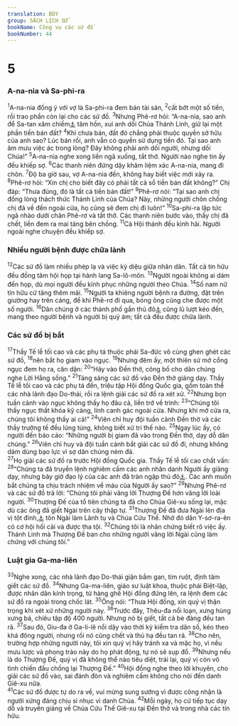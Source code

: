 ```yaml
---
translation: BDY
group: SÁCH LỊCH SỬ
bookName: Công vụ các sứ đồ 
bookNumber: 44
---
```


<div class="title"><h1>5</h1><h3>A-na-nia và Sa-phi-ra</h3></div>
<span class="verse cong_5_1"><sup>1</sup>A-na-nia đồng ý với vợ là Sa-phi-ra đem bán tài sản, </span>
<span class="verse cong_5_2"><sup>2</sup>cất bớt một số tiền, rồi trao phần còn lại cho các sứ đồ. </span>
<span class="verse cong_5_3"><sup>3</sup>Nhưng Phê-rơ hỏi: “A-na-nia, sao anh để Sa-tan xâm chiếm<a href="#" data-toggle="tooltip" data-placement="bottom" title="Nt đầy dẫy">⚓</a> tâm hồn, xui anh dối Chúa Thánh Linh, giữ lại một phần tiền bán đất? </span>
<span class="verse cong_5_4"><sup>4</sup>Khi chưa bán, đất đó chẳng phải thuộc quyền sở hữu của anh sao? Lúc bán rồi, anh vẫn có quyền sử dụng tiền đó. Tại sao anh âm mưu việc ác trong lòng? Đây không phải anh dối người, nhưng dối Chúa!” </span>
<span class="verse cong_5_5"><sup>5</sup>A-na-nia nghe xong liền ngã xuống, tắt thở. Người nào nghe tin ấy đều khiếp sợ. </span>
<span class="verse cong_5_6"><sup>6</sup>Các thanh niên đứng dậy khâm liệm xác A-na-nia, mang đi chôn. </span>
<span class="verse cong_5_7"><sup>7</sup>Độ ba giờ sau, vợ A-na-nia đến, không hay biết việc mới xảy ra. </span>
<span class="verse cong_5_8"><sup>8</sup>Phê-rơ hỏi: “Xin chị cho biết đây có phải tất cả sổ tiền bán đất không?” Chị đáp: “Thưa đúng, đó là tất cả tiền bán đất!” </span>
<span class="verse cong_5_9"><sup>9</sup>Phê-rơ nói: “Tại sao anh chị đồng lòng thách thức Thánh Linh của Chúa? Này, những người chôn chồng chị đã về đến ngoài cửa, họ cũng sẽ đem chị đi luôn!” </span>
<span class="verse cong_5_10"><sup>10</sup>Sa-phi-ra lập tức ngã nhào dưới chân Phê-rơ và tắt thở. Các thanh niên bước vào, thấy chị đã chết, liền đem ra mai táng bên chồng. </span>
<span class="verse cong_5_11"><sup>11</sup>Cả Hội thánh đều kinh hãi. Người ngoài nghe chuyện đều khiếp sợ.</span>
<div class="title"><h3>Nhiều người bệnh được chữa lành</h3></div>
<span class="verse cong_5_12"><sup>12</sup>Các sứ đồ làm nhiều phép lạ và việc kỳ diệu giữa nhân dân. Tất cả tín hữu đều đồng tâm hội họp tại hành lang Sa-lô-môn. </span>
<span class="verse cong_5_13"><sup>13</sup>Người ngoài không ai dám đến họp, dù mọi người đều kính phục những người theo Chúa. </span>
<span class="verse cong_5_14"><sup>14</sup>Số nam nữ tín hữu cứ tăng thêm mãi. </span>
<span class="verse cong_5_15"><sup>15</sup>Người ta khiêng người bệnh ra đường, đặt trên giường hay trên cáng, để khi Phê-rơ đi qua, bóng ông cũng che được một số người. </span>
<span class="verse cong_5_16"><sup>16</sup>Dân chúng ở các thành phố gần thủ đô<a href="#" data-toggle="tooltip" data-placement="bottom" title="Nt Giê-ru-sa-lem">⚓</a> cũng lũ lượt kéo đến, mang theo người bệnh và người bị quỷ ám; tất cả đều được chữa lành.</span>
<div class="title"><h3>Các sứ đồ bị bắt</h3></div>
<span class="verse cong_5_17"><sup>17</sup>Thầy Tế lễ tối cao và các phụ tá thuộc phái Sa-đức vô cùng ghen ghét các sứ đồ, </span>
<span class="verse cong_5_18"><sup>18</sup>nên bắt họ giam vào ngục. </span>
<span class="verse cong_5_19"><sup>19</sup>Nhưng đêm ấy, một thiên sứ mở cổng ngục đem họ ra, căn dặn: </span>
<span class="verse cong_5_20"><sup>20</sup>“Hãy vào Đền thờ, công bố cho dân chúng nghe Lời Hằng sống.” </span>
<span class="verse cong_5_21"><sup>21</sup>Tảng sáng các sứ đồ vào Đền thờ giảng dạy. Thầy Tế lễ tối cao và các phụ tá đến, triệu tập Hội đồng Quốc gia, gồm toàn thể các nhà lãnh đạo Do-thái, rồi ra lệnh giải các sứ đồ ra xét xử. </span>
<span class="verse cong_5_22"><sup>22</sup>Nhưng bọn tuần cảnh vào ngục không thấy họ đâu cả, liền trở về trình: </span>
<span class="verse cong_5_23"><sup>23</sup>“Chúng tôi thấy ngục thất khóa kỹ càng, lính canh gác ngoài cửa. Nhưng khi mở cửa ra, chúng tôi không thấy ai cả!” </span>
<span class="verse cong_5_24"><sup>24</sup>Viên chỉ huy đội tuần cảnh Đền thờ và các thầy trưởng tế đều lúng túng, không biết xử trí thế nào. </span>
<span class="verse cong_5_25"><sup>25</sup>Ngay lúc ấy, có người đến báo cáo: “Những người bị giam đã vào trong Đền thờ, dạy dỗ dân chúng.” </span>
<span class="verse cong_5_26"><sup>26</sup>Viên chỉ huy và đội tuần cảnh bắt giải các sứ đồ đi, nhưng không dám dùng bạo lực vì sợ dân chúng ném đá.<br/></span>
<span class="verse cong_5_27"><sup>27</sup>Họ giải các sứ đồ ra trước Hội đồng Quốc gia. Thầy Tế lễ tối cao chất vấn: </span>
<span class="verse cong_5_28"><sup>28</sup>“Chúng ta đã truyền lệnh nghiêm cấm các anh nhân danh Người ấy giảng dạy, nhưng bây giờ đạo lý của các anh đã tràn ngập thủ đô<a href="#" data-toggle="tooltip" data-placement="bottom" title="Nt Giê-ru-sa-lem">⚓</a>. Các anh muốn bắt chúng ta chịu trách nhiệm về máu của Người ấy sao?” </span>
<span class="verse cong_5_29"><sup>29</sup>Nhưng Phê-rơ và các sứ đồ trả lời: “Chúng tôi phải vâng lời Thượng Đế hơn vâng lời loài người. </span>
<span class="verse cong_5_30"><sup>30</sup>Thượng Đế của tổ tiên chúng ta đã cho Chúa Giê-xu sống lại, mặc dù các ông đã giết Ngài trên cây thập tự. </span>
<span class="verse cong_5_31"><sup>31</sup>Thượng Đế đã đưa Ngài lên địa vị tột đỉnh,<a href="#" data-toggle="tooltip" data-placement="bottom" title="Nt đưa Ngài lên bên phải Thượng Đế">⚓</a> tôn Ngài làm Lãnh tụ và Chúa Cứu Thế. Nhờ đó dân Y-sơ-ra-ên có cơ hội hối cải và được tha tội. </span>
<span class="verse cong_5_32"><sup>32</sup>Chúng tôi là nhân chứng biết rõ việc ấy. Thánh Linh mà Thượng Đế ban cho những người vâng lời Ngài cũng làm chứng với chúng tôi.”</span>
<div class="title"><h3>Luật gia Ga-ma-liên</h3></div>
<span class="verse cong_5_33"><sup>33</sup>Nghe xong, các nhà lãnh đạo Do-thái giận bầm gan, tím ruột, định tâm giết các sứ đồ. </span>
<span class="verse cong_5_34"><sup>34</sup>Nhưng Ga-ma-liên, giáo sư luật khoa, thuộc phái Biệt-lập, được nhân dân kính trọng, từ hàng ghế Hội đồng đứng lên, ra lệnh đem các sứ đồ ra ngoài trong chốc lát. </span>
<span class="verse cong_5_35"><sup>35</sup>Ông nói: “Thưa Hội đồng, xin quý vị thận trọng khi xét xứ những người này. </span>
<span class="verse cong_5_36"><sup>36</sup>Trước đây, Thêu-đa nổi loạn, xưng hùng xưng bá, chiêu tập độ 400 người. Nhưng nó bị giết, tất cả bè đảng đều tan rã. </span>
<span class="verse cong_5_37"><sup>37</sup>Sau đó, Giu-đa ở Ga-li-lê nổi dậy vào thời kỳ kiểm tra dân số, kéo theo khá đông người, nhưng rồi nó cũng chết và thủ hạ đều tan rã. </span>
<span class="verse cong_5_38"><sup>38</sup>Cho nên, trường hợp những người này, tôi xin quý vị hãy tránh xa và mặc họ, vì nếu mưu lược và phong trào này do họ phát động, tự nó sẽ sụp đổ. </span>
<span class="verse cong_5_39"><sup>39</sup>Nhưng nếu là do Thượng Đế, quý vị đã không thể nào tiêu diệt, trái lại, quý vị còn vô tình chiến đấu chống lại Thượng Đế.” </span>
<span class="verse cong_5_40"><sup>40</sup>Hội đồng nghe theo lời khuyên, cho giải các sứ đồ vào, sai đánh đòn và nghiêm cấm không cho nói đến danh Giê-xu nữa.<br/></span>
<span class="verse cong_5_41"><sup>41</sup>Các sứ đồ được tự do ra về, vui mừng sung sướng vì được công nhận là người xứng đáng chịu sỉ nhục vì danh Chúa. </span>
<span class="verse cong_5_42"><sup>42</sup>Mỗi ngày, họ cứ tiếp tục dạy dỗ và truyền giảng về Chúa Cứu Thế Giê-xu tại Đền thờ và trong nhà các tín hữu.</span>
